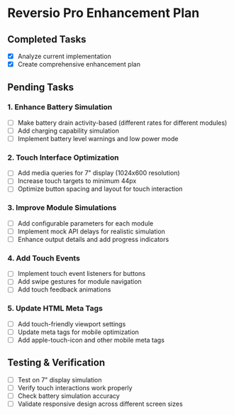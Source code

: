 # Reversio Pro Enhancement Plan

## Completed Tasks
- [x] Analyze current implementation
- [x] Create comprehensive enhancement plan

## Pending Tasks

### 1. Enhance Battery Simulation
- [ ] Make battery drain activity-based (different rates for different modules)
- [ ] Add charging capability simulation
- [ ] Implement battery level warnings and low power mode

### 2. Touch Interface Optimization
- [ ] Add media queries for 7" display (1024x600 resolution)
- [ ] Increase touch targets to minimum 44px
- [ ] Optimize button spacing and layout for touch interaction

### 3. Improve Module Simulations
- [ ] Add configurable parameters for each module
- [ ] Implement mock API delays for realistic simulation
- [ ] Enhance output details and add progress indicators

### 4. Add Touch Events
- [ ] Implement touch event listeners for buttons
- [ ] Add swipe gestures for module navigation
- [ ] Add touch feedback animations

### 5. Update HTML Meta Tags
- [ ] Add touch-friendly viewport settings
- [ ] Update meta tags for mobile optimization
- [ ] Add apple-touch-icon and other mobile meta tags

## Testing & Verification
- [ ] Test on 7" display simulation
- [ ] Verify touch interactions work properly
- [ ] Check battery simulation accuracy
- [ ] Validate responsive design across different screen sizes
